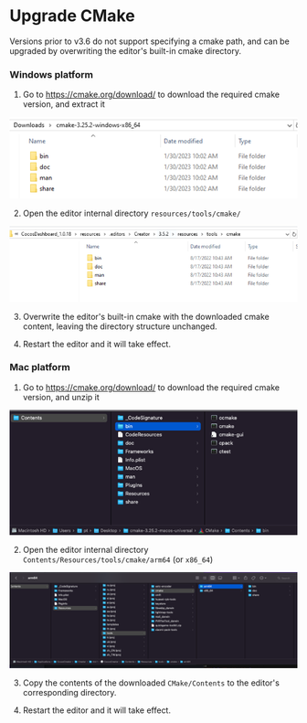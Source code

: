 # Upgrade CMake

Versions prior to v3.6 do not support specifying a cmake path, and can be upgraded by overwriting the editor's built-in cmake directory.

### Windows platform
1. Go to https://cmake.org/download/ to download the required cmake version, and extract it

![unzip cmake for windows](./unzip-cmake-win.PNG)

2. Open the editor internal directory `resources/tools/cmake/`

![editor cmake path](./editor-cmake-path.PNG)

3. Overwrite the editor's built-in cmake with the downloaded cmake content, leaving the directory structure unchanged.

4. Restart the editor and it will take effect.


### Mac platform

1. Go to https://cmake.org/download/ to download the required cmake version, and unzip it
   
![unzip cmake for mac](./unzip-cmake-mac.png)

2. Open the editor internal directory `Contents/Resources/tools/cmake/arm64` (or `x86_64`)

![editor cmake path](./editor-cmake-path-mac.png) 

3. Copy the contents of the downloaded `CMake/Contents` to the editor's corresponding directory. 

4. Restart the editor and it will take effect.
